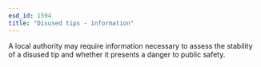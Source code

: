 ```yaml
---
esd_id: 1594
title: "Disused tips - information"
---
```


A local authority may require information necessary to assess the stability of a disused tip and whether it presents a danger to public safety.

